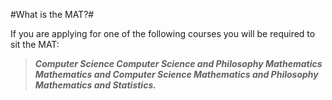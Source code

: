 #What is the MAT?#

If you are applying for one of the following courses you will be required to sit the MAT: 


>***Computer Science
>Computer Science and Philosophy
>Mathematics
>Mathematics and Computer Science
>Mathematics and Philosophy
>Mathematics and Statistics.***
